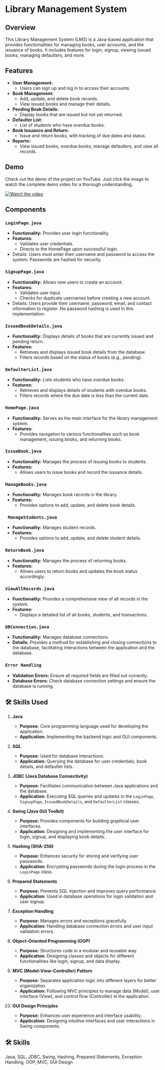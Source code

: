 
# Library Management System
## Overview
This Library Management System (LMS) is a Java-based application that provides functionalities for managing books, user accounts, and the issuance of books. It includes features for login, signup, viewing issued books, managing defaulters, and more.



## Features

- **User Management:** 
  - Users can sign up and log in to access their accounts.
- **Book Management:** 
  - Add, update, and delete book records.
  - View issued books and manage their details.
- **Pending Book Details:** 
  - Display books that are issued but not yet returned.
- **Defaulter List:** 
  - List of students who have overdue books.
- **Book Issuance and Return:** 
  - Issue and return books, with tracking of due dates and status.
- **Reports:** 
  - View issued books, overdue books, manage defaulters, and view all records.

## Demo

Check out the demo of the project on YouTube. Just click the image to watch the complete demo video for a thorough understanding.

[![Watch the video](https://yt3.ggpht.com/0lCQMjDQlZ7whz3mVGI9Go9CHEThEgVnoiG5NUG6mkWwLLaCMEB8akpuf2V7Q-Wq7-CSttZyylF3OA=s1600-rw-nd-v1)](https://youtu.be/Q9wF1ULigI0)




## Components
### `LoginPage.java`
- **Functionality:** Provides user login functionality.
- **Features:**
  - Validates user credentials.
  - Directs to the HomePage upon successful login.
- Details: Users must enter their username and password to access the system. Passwords are hashed for security.
### `SignupPage.java`
- **Functionality:** Allows new users to create an account.
- **Features:**
  - Validates user input.
  - Checks for duplicate usernames before creating a new account.
- Details: Users provide their username, password, email, and contact information to register. No password hashing is used in this implementation.
### `IssuedBookDetails.java`
- **Functionality:** Displays details of books that are currently issued and pending return.
- **Features:**
  - Retrieves and displays issued book details from the database.
  - Filters records based on the status of books (e.g., pending).
### `DefaulterList.java`
- **Functionality:** Lists students who have overdue books.
- **Features:**
  - Retrieves and displays details of students with overdue books.
  - Filters records where the due date is less than the current date.
### `HomePage.java`
- **Functionality:** Serves as the main interface for the library management system.
- **Features:**
  - Provides navigation to various functionalities such as book management, issuing books, and returning books.
### `IssueBook.java`
- **Functionality:** Manages the process of issuing books to students.
- **Features:**
  - Allows users to issue books and record the issuance details.
### `ManageBooks.java`
- **Functionality:** Manages book records in the library.
- **Features:**
  - Provides options to add, update, and delete book details.
### ` ManageStudents.java`
- **Functionality:** Manages student records.
- **Features:**
  - Provides options to add, update, and delete student details.
### `ReturnBook.java`
- **Functionality:** Manages the process of returning books.
- **Features:**
  - Allows users to return books and updates the book status accordingly.
### `ViewAllRecords.java`
- **Functionality:** Provides a comprehensive view of all records in the system.
- **Features:**
  - Displays a detailed list of all books, students, and transactions.
### `DBConnection.java`
- **Functionality:** Manages database connections.
- **Details:** Provides a method for establishing and closing connections to the database, facilitating interactions between the application and the database.
### `Error Handling`
- **Validation Errors:** Ensure all required fields are filled out correctly.
- **Database Errors:** Check database connection settings and ensure the database is running.

## 🛠 Skills Used

1. **Java**
   - **Purpose:** Core programming language used for developing the application.
   - **Application:** Implementing the backend logic and GUI components.

2. **SQL**
   - **Purpose:** Used for database interactions.
   - **Application:** Querying the database for user credentials, book details, and defaulter lists.

3. **JDBC (Java Database Connectivity)**
   - **Purpose:** Facilitates communication between Java applications and the database.
   - **Application:** Executing SQL queries and updates in the `LoginPage`, `SignupPage`, `IssuedBookDetails`, and `DefaulterList` classes.

4. **Swing (Java GUI Toolkit)**
   - **Purpose:** Provides components for building graphical user interfaces.
   - **Application:** Designing and implementing the user interface for login, signup, and displaying book details.

5. **Hashing (SHA-256)**
   - **Purpose:** Enhances security for storing and verifying user passwords.
   - **Application:** Encrypting passwords during the login process in the `LoginPage` class.

6. **Prepared Statements**
   - **Purpose:** Prevents SQL injection and improves query performance.
   - **Application:** Used in database operations for login validation and user signup.

7. **Exception Handling**
   - **Purpose:** Manages errors and exceptions gracefully.
   - **Application:** Handling database connection errors and user input validation errors.

8. **Object-Oriented Programming (OOP)**
   - **Purpose:** Structures code in a modular and reusable way.
   - **Application:** Designing classes and objects for different functionalities like login, signup, and data display.

9. **MVC (Model-View-Controller) Pattern**
   - **Purpose:** Separates application logic into different layers for better organization.
   - **Application:** Following MVC principles to manage data (Model), user interface (View), and control flow (Controller) in the application.

10. **GUI Design Principles**
    - **Purpose:** Enhances user experience and interface usability.
    - **Application:** Designing intuitive interfaces and user interactions in Swing components.

## 🛠 Skills
Java, SQL, JDBC, Swing, Hashing, Prepared Statements, Exception Handling, OOP, MVC, GUI Design
